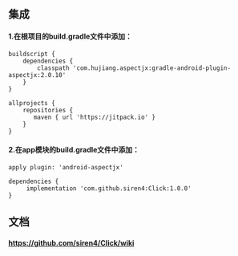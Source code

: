 ## 集成
#### 1.在根项目的build.gradle文件中添加：
   ```
   buildscript {
       dependencies {
           classpath 'com.hujiang.aspectjx:gradle-android-plugin-aspectjx:2.0.10'
       }
   }

   allprojects {
       repositories {
          maven { url 'https://jitpack.io' }
       }
   }
   ```

#### 2.在app模块的build.gradle文件中添加：
  ```
  apply plugin: 'android-aspectjx'
  
  dependencies {
       implementation 'com.github.siren4:Click:1.0.0'
  }
  ```
## 文档
#### https://github.com/siren4/Click/wiki
